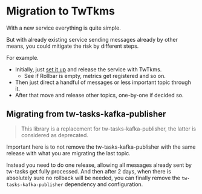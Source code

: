 # Migration to TwTkms

With a new service everything is quite simple.

But with already existing service sending messages already by other means, you could mitigate the risk by different steps.

For example.
* Initially, just [set it up](docs/setup.md) and release the service with TwTkms.
  * See if Rollbar is empty, metrics get registered and so on. 
* Then just direct a handful of messages or less important topic through it.
* After that move and release other topics, one-by-one if decided so.

## Migrating from tw-tasks-kafka-publisher

> This library is a replacement for tw-tasks-kafka-publisher, the latter is considered as deprecated.

Important here is to not remove the tw-tasks-kafka-publisher with the same release with what you are migrating the last topic.

Instead you need to do one release, allowing all messages already sent by tw-tasks get fully processed. And then after 2 days,
when there is absolutely sure no rollback will be needed, you can finally remove the `tw-tasks-kafka-publisher` dependency and configuration.
